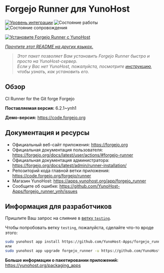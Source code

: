 <!--
Важно: этот README был автоматически сгенерирован <https://github.com/YunoHost/apps/tree/master/tools/readme_generator>
Он НЕ ДОЛЖЕН редактироваться вручную.
-->

# Forgejo Runner для YunoHost

[![Уровень интеграции](https://apps.yunohost.org/badge/integration/forgejo_runner)](https://ci-apps.yunohost.org/ci/apps/forgejo_runner/)
![Состояние работы](https://apps.yunohost.org/badge/state/forgejo_runner)
![Состояние сопровождения](https://apps.yunohost.org/badge/maintained/forgejo_runner)

[![Установите Forgejo Runner с YunoHost](https://install-app.yunohost.org/install-with-yunohost.svg)](https://install-app.yunohost.org/?app=forgejo_runner)

*[Прочтите этот README на других языках.](./ALL_README.md)*

> *Этот пакет позволяет Вам установить Forgejo Runner быстро и просто на YunoHost-сервер.*  
> *Если у Вас нет YunoHost, пожалуйста, посмотрите [инструкцию](https://yunohost.org/install), чтобы узнать, как установить его.*

## Обзор

CI Runner for the Git forge Forgejo

**Поставляемая версия:** 6.2.1~ynh1

**Демо-версия:** <https://code.forgejo.org>
## Документация и ресурсы

- Официальный веб-сайт приложения: <https://forgejo.org>
- Официальная документация пользователя: <https://forgejo.org/docs/latest/user/actions/#forgejo-runner>
- Официальная документация администратора: <https://forgejo.org/docs/latest/admin/runner-installation/>
- Репозиторий кода главной ветки приложения: <https://code.forgejo.org/forgejo/runner>
- Магазин YunoHost: <https://apps.yunohost.org/app/forgejo_runner>
- Сообщите об ошибке: <https://github.com/YunoHost-Apps/forgejo_runner_ynh/issues>

## Информация для разработчиков

Пришлите Ваш запрос на слияние в [ветку `testing`](https://github.com/YunoHost-Apps/forgejo_runner_ynh/tree/testing).

Чтобы попробовать ветку `testing`, пожалуйста, сделайте что-то вроде этого:

```bash
sudo yunohost app install https://github.com/YunoHost-Apps/forgejo_runner_ynh/tree/testing --debug
или
sudo yunohost app upgrade forgejo_runner -u https://github.com/YunoHost-Apps/forgejo_runner_ynh/tree/testing --debug
```

**Больше информации о пакетировании приложений:** <https://yunohost.org/packaging_apps>
